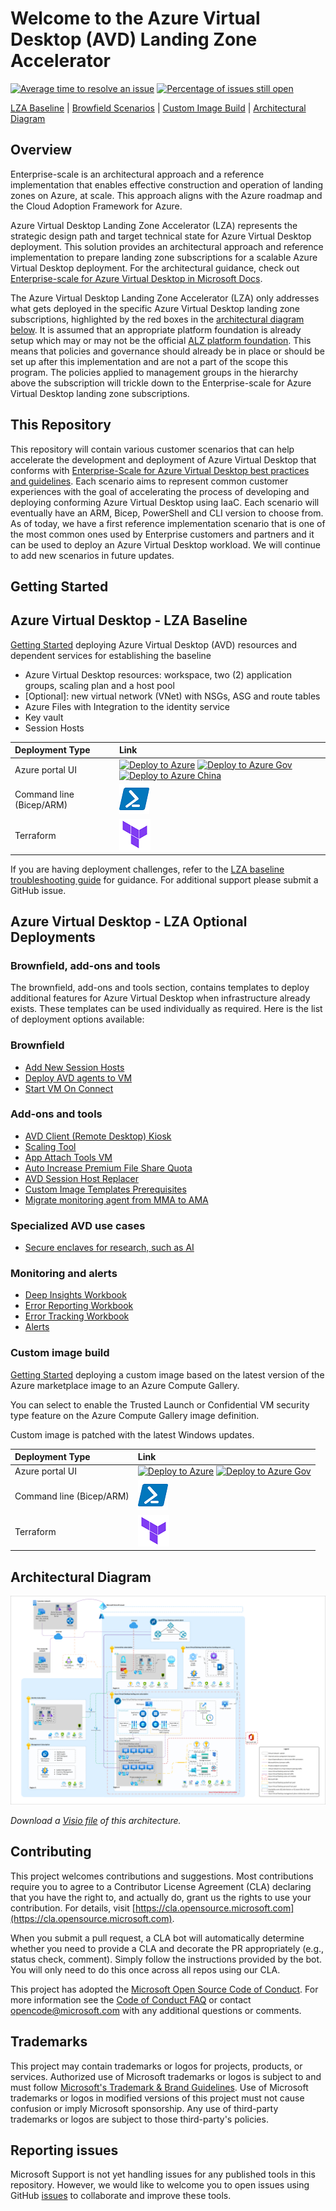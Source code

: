 # Welcome to the Azure Virtual Desktop (AVD) Landing Zone Accelerator

[![Average time to resolve an issue](http://isitmaintained.com/badge/resolution/azure/avdaccelerator.svg)](http://isitmaintained.com/project/azure/avdaccelerator "Average time to resolve an issue") [![Percentage of issues still open](http://isitmaintained.com/badge/open/azure/avdaccelerator.svg)](http://isitmaintained.com/project/azure/avdaccelerator "Percentage of issues still open")

[LZA Baseline](#azure-virtual-desktop---lza-baseline) | [Browfield Scenarios](#brownfield-scenarios) | [Custom Image Build](#custom-image-build) | [Architectural Diagram](#architectural-diagram)

## Overview

Enterprise-scale is an architectural approach and a reference implementation that enables effective construction and operation of landing zones on Azure, at scale. This approach aligns with the Azure roadmap and the Cloud Adoption Framework for Azure.

Azure Virtual Desktop Landing Zone Accelerator (LZA) represents the strategic design path and target technical state for Azure Virtual Desktop deployment. This solution provides an architectural approach and reference implementation to prepare landing zone subscriptions for a scalable Azure Virtual Desktop deployment. For the architectural guidance, check out [Enterprise-scale for Azure Virtual Desktop in Microsoft Docs](https://docs.microsoft.com/azure/cloud-adoption-framework/scenarios/wvd/enterprise-scale-landing-zone).

The Azure Virtual Desktop Landing Zone Accelerator (LZA) only addresses what gets deployed in the specific Azure Virtual Desktop landing zone subscriptions, highlighted by the red boxes in the [architectural diagram below](#architectural-diagram). It is assumed that an appropriate platform foundation is already setup which may or may not be the official [ALZ platform foundation](https://docs.microsoft.com/azure/cloud-adoption-framework/ready/enterprise-scale/implementation#reference-implementation). This means that policies and governance should already be in place or should be set up after this implementation and are not a part of the scope this program. The policies applied to management groups in the hierarchy above the subscription will trickle down to the Enterprise-scale for Azure Virtual Desktop landing zone subscriptions.

## This Repository

This repository will contain various customer scenarios that can help accelerate the development and deployment of Azure Virtual Desktop that conforms with [Enterprise-Scale for Azure Virtual Desktop best practices and guidelines](https://docs.microsoft.com/azure/cloud-adoption-framework/scenarios/wvd/ready). Each scenario aims to represent common customer experiences with the goal of accelerating the process of developing and deploying conforming Azure Virtual Desktop using IaaC. Each scenario will eventually have an ARM, Bicep, PowerShell and CLI version to choose from.
As of today, we have a first reference implementation scenario that is one of the most common ones used by Enterprise customers and partners and it can be used to deploy an Azure Virtual Desktop workload. We will continue to add new scenarios in future updates.

## Getting Started

## Azure Virtual Desktop - LZA Baseline

[Getting Started](/workload/docs/getting-started-baseline.md) deploying Azure Virtual Desktop (AVD) resources and dependent services for establishing the baseline

- Azure Virtual Desktop resources: workspace, two (2) application groups, scaling plan and a host pool
- [Optional]: new virtual network (VNet) with NSGs, ASG and route tables
- Azure Files with Integration to the identity service
- Key vault
- Session Hosts

| Deployment Type | Link |
|:--|:--|
| Azure portal UI |[![Deploy to Azure](https://aka.ms/deploytoazurebutton)](https://portal.azure.com/#blade/Microsoft_Azure_CreateUIDef/CustomDeploymentBlade/uri/https%3A%2F%2Fraw.githubusercontent.com%2FAzure%2Favdaccelerator%2Fmain%2Fworkload%2Farm%2Fdeploy-baseline.json/uiFormDefinitionUri/https%3A%2F%2Fraw.githubusercontent.com%2FAzure%2Favdaccelerator%2Fmain%2Fworkload%2Fportal-ui%2Fportal-ui-baseline.json) [![Deploy to Azure Gov](https://aka.ms/deploytoazuregovbutton)](https://portal.azure.us/?feature.deployapiver=2022-12-01#blade/Microsoft_Azure_CreateUIDef/CustomDeploymentBlade/uri/https%3A%2F%2Fraw.githubusercontent.com%2FAzure%2Favdaccelerator%2Fmain%2Fworkload%2Farm%2Fdeploy-baseline.json/uiFormDefinitionUri/https%3A%2F%2Fraw.githubusercontent.com%2FAzure%2Favdaccelerator%2Fmain%2Fworkload%2Fportal-ui%2Fportal-ui-baseline.json) [![Deploy to Azure China](https://aka.ms/deploytoazurechinabutton)](https://portal.azure.cn/?feature.deployapiver=2022-12-01#blade/Microsoft_Azure_CreateUIDef/CustomDeploymentBlade/uri/https%3A%2F%2Fraw.githubusercontent.com%2FAzure%2Favdaccelerator%2Fmain%2Fworkload%2Farm%2Fdeploy-baseline.json/uiFormDefinitionUri/https%3A%2F%2Fraw.githubusercontent.com%2FAzure%2Favdaccelerator%2Fmain%2Fworkload%2Fportal-ui%2Fportal-ui-baseline.json)|
| Command line (Bicep/ARM) | [![Powershell/Azure CLI](./workload/docs/icons/powershell.png)](./workload/bicep/readme.md#avd-accelerator-baseline) |
| Terraform | [![Terraform](./workload/docs/icons/terraform.png)](./workload/terraform/greenfield/readme.md) |

If you are having deployment challenges, refer to the [LZA baseline troubleshooting guide](/workload/docs/baseline-troubleshooting-guide.md) for guidance. For additional support please submit a GitHub issue.

## Azure Virtual Desktop - LZA Optional Deployments

### Brownfield, add-ons and tools

The brownfield, add-ons and tools section, contains templates to deploy additional features for Azure Virtual Desktop when infrastructure already exists. These templates can be used individually as required. Here is the list of deployment options available:

### Brownfield
- [Add New Session Hosts](./workload/bicep/brownfield/newSessionHosts/readme.md)
- [Deploy AVD agents to VM](./workload/bicep/brownfield/addAvdAgents/readme.md)
- [Start VM On Connect](./workload/bicep/brownfield/startVmOnConnect/readme.md)

### Add-ons and tools
- [AVD Client (Remote Desktop) Kiosk](https://github.com/Azure/AVDClientKiosk)
- [Scaling Tool](./workload/bicep/brownfield/scalingTool/readme.md)
- [App Attach Tools VM](./workload/bicep/brownfield/appAttachToolsVM/Readme.md)
- [Auto Increase Premium File Share Quota](./workload/bicep/brownfield/autoIncreasePremiumFileShareQuota/readme.md)
- [AVD Session Host Replacer](https://github.com/Azure/AVDSessionHostReplacer)
- [Custom Image Templates Prerequisites](./workload/bicep/brownfield/customImageTemplatesPrerequisites/readme.md)
- [Migrate monitoring agent from MMA to AMA](./workload/scripts/Monitoring/readme.md)

### Specialized AVD use cases

- [Secure enclaves for research, such as AI](https://github.com/Azure/HubAndSpokeResearchEnclave)

### Monitoring and alerts

- [Deep Insights Workbook](./workload/workbooks/deepInsightsWorkbook/readme.md)
- [Error Reporting Workbook](./workload/workbooks/errorReporting/readme.md)
- [Error Tracking Workbook](./workload/workbooks/errorTracking/readme.md)
- [Alerts](./workload/bicep/brownfield/alerts/readme.md)

### Custom image build

[Getting Started](/workload/docs/getting-started-custom-image-build.md) deploying a custom image based on the latest version of the Azure marketplace image to an Azure Compute Gallery.

You can select to enable the Trusted Launch or Confidential VM security type feature on the Azure Compute Gallery image definition.

Custom image is patched with the latest Windows updates.

| Deployment Type | Link |
|:--|:--|
| Azure portal UI | [![Deploy to Azure](https://aka.ms/deploytoazurebutton)](https://portal.azure.com/#blade/Microsoft_Azure_CreateUIDef/CustomDeploymentBlade/uri/https%3A%2F%2Fraw.githubusercontent.com%2FAzure%2Favdaccelerator%2Fcustom-image-fix%2Fworkload%2Farm%2Fdeploy-custom-image.json/uiFormDefinitionUri/https%3A%2F%2Fraw.githubusercontent.com%2FAzure%2Favdaccelerator%2Fcustom-image-fix%2Fworkload%2Fportal-ui%2Fportal-ui-custom-image.json) [![Deploy to Azure Gov](https://aka.ms/deploytoazuregovbutton)](https://portal.azure.us/?feature.deployapiver=2022-12-01#blade/Microsoft_Azure_CreateUIDef/CustomDeploymentBlade/uri/https%3A%2F%2Fraw.githubusercontent.com%2FAzure%2Favdaccelerator%2Fcustom-image-fix%2Fworkload%2Farm%2Fdeploy-custom-image.json/uiFormDefinitionUri/https%3A%2F%2Fraw.githubusercontent.com%2FAzure%2Favdaccelerator%2Fcustom-image-fix%2Fworkload%2Fportal-ui%2Fportal-ui-custom-image.json) |
| Command line (Bicep/ARM) | [![Powershell/Azure CLI](./workload/docs/icons/powershell.png)](./workload/bicep/readme.md#optional-custom-image-build-deployment) |
| Terraform | [![Terraform](./workload/docs/icons/terraform.png)](./workload/terraform/customimage) |

## Architectural Diagram

![Azure Virtual Desktop accelerator diagram](./workload/docs/diagrams/avd-accelerator-baseline-architecture.png)

_Download a [Visio file](./workload/docs/diagrams/avd-accelerator-baseline-architecture.vsdx) of this architecture._

## Contributing

This project welcomes contributions and suggestions.  Most contributions require you to agree to a
Contributor License Agreement (CLA) declaring that you have the right to, and actually do, grant us
the rights to use your contribution. For details, visit [https://cla.opensource.microsoft.com](https://cla.opensource.microsoft.com).

When you submit a pull request, a CLA bot will automatically determine whether you need to provide
a CLA and decorate the PR appropriately (e.g., status check, comment). Simply follow the instructions
provided by the bot. You will only need to do this once across all repos using our CLA.

This project has adopted the [Microsoft Open Source Code of Conduct](https://opensource.microsoft.com/codeofconduct/).
For more information see the [Code of Conduct FAQ](https://opensource.microsoft.com/codeofconduct/faq/) or
contact [opencode@microsoft.com](mailto:opencode@microsoft.com) with any additional questions or comments.

## Trademarks

This project may contain trademarks or logos for projects, products, or services. Authorized use of Microsoft
trademarks or logos is subject to and must follow
[Microsoft's Trademark & Brand Guidelines](https://www.microsoft.com/legal/intellectualproperty/trademarks).
Use of Microsoft trademarks or logos in modified versions of this project must not cause confusion or imply Microsoft sponsorship.
Any use of third-party trademarks or logos are subject to those third-party's policies.

## Reporting issues

Microsoft Support is not yet handling issues for any published tools in this repository. However, we would like to welcome you to open issues using GitHub [issues](https://github.com/Azure/avdaccelerator/issues) to collaborate and improve these tools.
